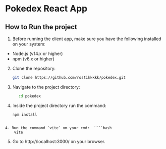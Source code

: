 # Pokedex React App

## How to Run the project

1. Before running the client app, make sure you have the following installed on your system:

- Node.js (v14.x or higher)
- npm (v6.x or higher)

2. Clone the repository:

   ```bash
   git clone https://github.com/rostikkkkk/pokedex.git

   ```

3. Navigate to the project directory:

```bash
      cd pokedex

```

4.  Inside the project directory run the command:
    ````bash
    npm install

```

4. Run the command `vite` on your cmd:  ````bash
    vite

```
5. Go to http://localhost:3000/ on your browser.
```
